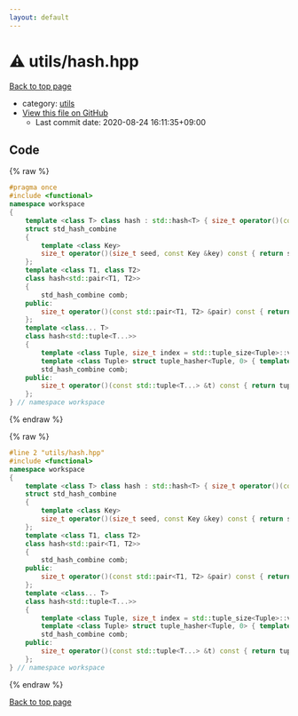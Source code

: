 ```yaml
---
layout: default
---
```


<!-- mathjax config similar to math.stackexchange -->
<script type="text/javascript" async
  src="https://cdnjs.cloudflare.com/ajax/libs/mathjax/2.7.5/MathJax.js?config=TeX-MML-AM_CHTML">
</script>
<script type="text/x-mathjax-config">
  MathJax.Hub.Config({
    TeX: { equationNumbers: { autoNumber: "AMS" }},
    tex2jax: {
      inlineMath: [ ['$','$'] ],
      processEscapes: true
    },
    "HTML-CSS": { matchFontHeight: false },
    displayAlign: "left",
    displayIndent: "2em"
  });
</script>

<script type="text/javascript" src="https://cdnjs.cloudflare.com/ajax/libs/jquery/3.4.1/jquery.min.js"></script>
<script src="https://cdn.jsdelivr.net/npm/jquery-balloon-js@1.1.2/jquery.balloon.min.js" integrity="sha256-ZEYs9VrgAeNuPvs15E39OsyOJaIkXEEt10fzxJ20+2I=" crossorigin="anonymous"></script>
<script type="text/javascript" src="../../assets/js/copy-button.js"></script>
<link rel="stylesheet" href="../../assets/css/copy-button.css" />


# :warning: utils/hash.hpp

<a href="../../index.html">Back to top page</a>

* category: <a href="../../index.html#2b3583e6e17721c54496bd04e57a0c15">utils</a>
* <a href="{{ site.github.repository_url }}/blob/master/utils/hash.hpp">View this file on GitHub</a>
    - Last commit date: 2020-08-24 16:11:35+09:00




## Code

<a id="unbundled"></a>
{% raw %}
```cpp
#pragma once
#include <functional>
namespace workspace
{
    template <class T> class hash : std::hash<T> { size_t operator()(const T&) const; };
    struct std_hash_combine
    {
        template <class Key>
        size_t operator()(size_t seed, const Key &key) const { return seed ^ (std::hash<Key>()(key) + 0x9e3779b9 + (seed << 6) + (seed >> 2)); }
    };
    template <class T1, class T2>
    class hash<std::pair<T1, T2>>
    {
        std_hash_combine comb;
    public:
        size_t operator()(const std::pair<T1, T2> &pair) const { return comb(comb(0, pair.first), pair.second); }
    };
    template <class... T>
    class hash<std::tuple<T...>>
    {
        template <class Tuple, size_t index = std::tuple_size<Tuple>::value - 1> struct tuple_hasher { template <class Comb> static size_t apply(size_t seed, const Tuple &t, Comb comb = Comb()) { return comb(tuple_hasher<Tuple, index - 1>::apply(seed, t, comb), std::get<index>(t)); } };
        template <class Tuple> struct tuple_hasher<Tuple, 0> { template <class Comb> static size_t apply(size_t seed, const Tuple &t, Comb comb = Comb()) { return comb(seed, std::get<0>(t)); } };
        std_hash_combine comb;
    public:
        size_t operator()(const std::tuple<T...> &t) const { return tuple_hasher<std::tuple<T...>>::apply(0, t, comb); }
    };
} // namespace workspace

```
{% endraw %}

<a id="bundled"></a>
{% raw %}
```cpp
#line 2 "utils/hash.hpp"
#include <functional>
namespace workspace
{
    template <class T> class hash : std::hash<T> { size_t operator()(const T&) const; };
    struct std_hash_combine
    {
        template <class Key>
        size_t operator()(size_t seed, const Key &key) const { return seed ^ (std::hash<Key>()(key) + 0x9e3779b9 + (seed << 6) + (seed >> 2)); }
    };
    template <class T1, class T2>
    class hash<std::pair<T1, T2>>
    {
        std_hash_combine comb;
    public:
        size_t operator()(const std::pair<T1, T2> &pair) const { return comb(comb(0, pair.first), pair.second); }
    };
    template <class... T>
    class hash<std::tuple<T...>>
    {
        template <class Tuple, size_t index = std::tuple_size<Tuple>::value - 1> struct tuple_hasher { template <class Comb> static size_t apply(size_t seed, const Tuple &t, Comb comb = Comb()) { return comb(tuple_hasher<Tuple, index - 1>::apply(seed, t, comb), std::get<index>(t)); } };
        template <class Tuple> struct tuple_hasher<Tuple, 0> { template <class Comb> static size_t apply(size_t seed, const Tuple &t, Comb comb = Comb()) { return comb(seed, std::get<0>(t)); } };
        std_hash_combine comb;
    public:
        size_t operator()(const std::tuple<T...> &t) const { return tuple_hasher<std::tuple<T...>>::apply(0, t, comb); }
    };
} // namespace workspace

```
{% endraw %}

<a href="../../index.html">Back to top page</a>

